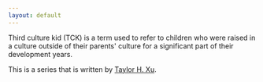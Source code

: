 ```yaml
---
layout: default
---
```


Third culture kid (TCK) is a term used to refer to children who were raised in a culture outside of their parents' culture for a significant part of their development years.


This is a series that is written by [Taylor H. Xu](http://taylorhxu.com).
